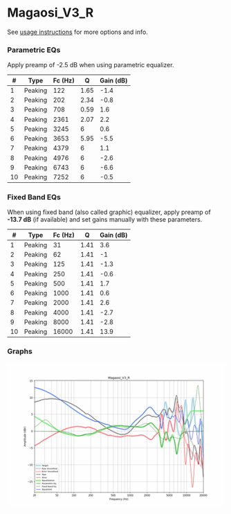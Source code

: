 # Magaosi_V3_R
See [usage instructions](https://github.com/jaakkopasanen/AutoEq#usage) for more options and info.

### Parametric EQs
Apply preamp of -2.5 dB when using parametric equalizer.

|   # | Type    |   Fc (Hz) |    Q |   Gain (dB) |
|-----|---------|-----------|------|-------------|
|   1 | Peaking |       122 | 1.65 |        -1.4 |
|   2 | Peaking |       202 | 2.34 |        -0.8 |
|   3 | Peaking |       708 | 0.59 |         1.6 |
|   4 | Peaking |      2361 | 2.07 |         2.2 |
|   5 | Peaking |      3245 | 6    |         0.6 |
|   6 | Peaking |      3653 | 5.95 |        -5.5 |
|   7 | Peaking |      4379 | 6    |         1.1 |
|   8 | Peaking |      4976 | 6    |        -2.6 |
|   9 | Peaking |      6743 | 6    |        -6.6 |
|  10 | Peaking |      7252 | 6    |        -0.5 |

### Fixed Band EQs
When using fixed band (also called graphic) equalizer, apply preamp of **-13.7 dB** (if available) and set gains manually with these parameters.

|   # | Type    |   Fc (Hz) |    Q |   Gain (dB) |
|-----|---------|-----------|------|-------------|
|   1 | Peaking |        31 | 1.41 |         3.6 |
|   2 | Peaking |        62 | 1.41 |        -1   |
|   3 | Peaking |       125 | 1.41 |        -1.3 |
|   4 | Peaking |       250 | 1.41 |        -0.6 |
|   5 | Peaking |       500 | 1.41 |         1.7 |
|   6 | Peaking |      1000 | 1.41 |         0.6 |
|   7 | Peaking |      2000 | 1.41 |         2.6 |
|   8 | Peaking |      4000 | 1.41 |        -2.7 |
|   9 | Peaking |      8000 | 1.41 |        -2.8 |
|  10 | Peaking |     16000 | 1.41 |        13.9 |

### Graphs
![](./Magaosi_V3_R.png)
